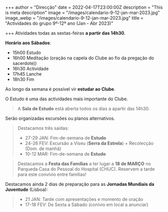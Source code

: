 +++
author = "Direcção"
date = 2022-04-17T23:00:00Z
description = "This is meta description"
image = "/images/calendario-9-12-jan-mar-2023.jpg"
image_webp = "/images/calendario-9-12-jan-mar-2023.jpg"
title = "Actividades do grupo 9º-12º ano (Jan - Abr 2023)"

+++
Atividades todas as sextas-feiras **a partir das 14h30**.

**Horário aos Sábados**:

* 15h00 Estudo
* 16h00 Meditação (oração na capela do Clube  ao fio da pregação do sacerdote))
* 16h30 Actividade
* 17h45 Lanche
* 18h30 Fim

Ao longo da semana é possível vir **estudar ao Clube**.

O Estudo é uma das actividades mais importante do Clube.

> A **Sala de Estudo** está aberta todos os dias a apartir das 14h30.

Serão organizadas excursões ou planos alternativos.

> Destacamos três saídas:
>
> * 27-29 JAN: Fim-de-semana de **Estudo**
> * 24-26 FEV: Excursão a Viseu (**Serra da Estrela**) + Recolecção (Dom. de manhã)
> * 10-12 MAR: Fim-de-semana de **Estudo**

> Destacamos a **Festa das Famílias** a ter lugar a **18 de MARÇO** no Parqueda Casa do Pessoal do Hospital (CHUC). Reservem a tarde para este convívio entre famílias!

Destacamos ainda 2 dias de preparação para as **Jornadas Mundiais da Juventude** (Lisboa):

> * 21 JAN: Tarde com apresentações e momento de oração
> * 17-18 FEV: De Sexta a Sábado (conívio em local a anunciar)